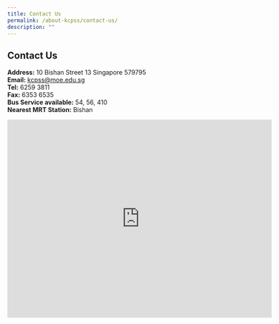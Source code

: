 ```yaml
---
title: Contact Us
permalink: /about-kcpss/contact-us/
description: ""
---
```

## Contact Us


**Address:** 	10 Bishan Street 13 Singapore 579795 <br>
**Email:**	 <a href="mailto:kcpss@moe.edu.sg">kcpss@moe.edu.sg</a><br>
**Tel:**	6259 3811<br>
**Fax:**	6353 6535<br>
**Bus Service available:**	54, 56, 410<br>
**Nearest MRT Station:**	Bishan

<iframe loading="lazy" allowfullscreen="" style="border:0;" height="450" width="600" src="https://www.google.com/maps/embed?pb=!1m14!1m8!1m3!1d3988.7075245715782!2d103.858015!3d1.352036!3m2!1i1024!2i768!4f13.1!3m3!1m2!1s0x0%3A0x6651ef62de2300e!2sKuo%20Chuan%20Presbyterian%20Secondary%20School!5e0!3m2!1sen!2ssg!4v1670391541786!5m2!1sen!2ssg"></iframe>